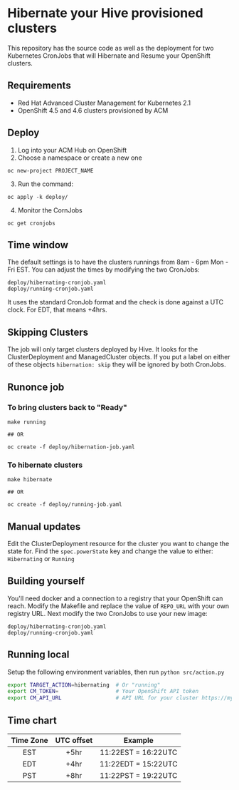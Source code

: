 # Hibernate your Hive provisioned clusters
This repository has the source code as well as the deployment for two Kubernetes CronJobs that will Hibernate and Resume your OpenShift clusters.

## Requirements
- Red Hat Advanced Cluster Management for Kubernetes 2.1
- OpenShift 4.5 and 4.6 clusters provisioned by ACM

## Deploy
1. Log into your ACM Hub on OpenShift
2. Choose a namespace or create a new one
```
oc new-project PROJECT_NAME
```
3. Run the command:
```
oc apply -k deploy/
```
4. Monitor the CornJobs
```
oc get cronjobs
```

## Time window
The default settings is to have the clusters runnings from 8am - 6pm Mon - Fri EST.  You can adjust the times by modifying the two CronJobs:
```
deploy/hibernating-cronjob.yaml
deploy/running-cronjob.yaml
```
It uses the standard CronJob format and the check is done against a UTC clock.  For EDT, that means +4hrs.

## Skipping Clusters
The job will only target clusters deployed by Hive. It looks for the ClusterDeployment and ManagedCluster objects.  If you put a label on either of these objects `hibernation: skip` they will be ignored by both CronJobs.

## Runonce job
### To bring clusters back to "Ready"
```
make running

## OR

oc create -f deploy/hibernation-job.yaml
```
### To hibernate clusters
```
make hibernate

## OR

oc create -f deploy/running-job.yaml
```

## Manual updates
Edit the ClusterDeployment resource for the cluster you want to change the state for.  Find the `spec.powerState` key and change the value to either: `Hibernating` or `Running`

## Building yourself
You'll need docker and a connection to a registry that your OpenShift can reach.  Modify the Makefile and replace the value of `REPO_URL` with your own registry URL. Next modify the two CronJobs to use your new image:
```
deploy/hibernating-cronjob.yaml
deploy/running-cronjob.yaml
```

## Running local
Setup the following environment variables, then run `python src/action.py`
```bash
export TARGET_ACTION=hibernating  # Or "running"
export CM_TOKEN=                  # Your OpenShift API token
export CM_API_URL                 # API URL for your cluster https://my.cluster.hostname.com:6443
```

## Time chart
| Time Zone | UTC offset | Example |
| :-------: | :--------: | :-----: |
| EST       | +5hr       | 11:22EST = 16:22UTC |
| EDT       | +4hr       | 11:22EDT = 15:22UTC |
| PST       | +8hr       | 11:22PST = 19:22UTC |